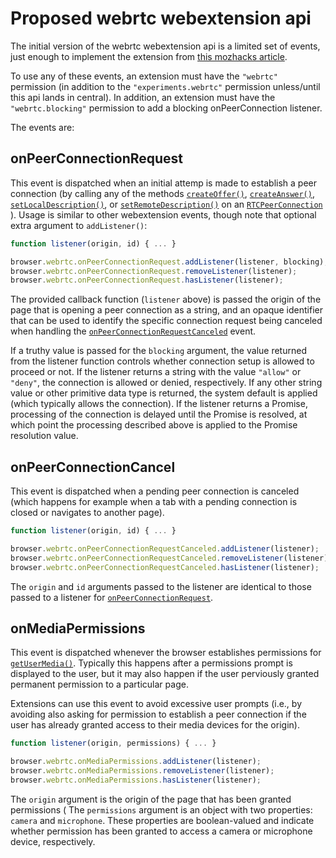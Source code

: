 # Proposed webrtc webextension api

The initial version of the webrtc webextension api is a limited
set of events, just enough to implement the extension from
[this mozhacks article](https://hacks.mozilla.org/2015/09/controlling-webrtc-peerconnections-with-an-extension/).

To use any of these events, an extension must have the `"webrtc"`
permission (in addition to the `"experiments.webrtc"` permission unless/until
this api lands in central).  In addition, an extension must have the
`"webrtc.blocking"` permission to add a blocking onPeerConnection listener.

The events are:

## onPeerConnectionRequest

This event is dispatched when an initial attemp is made to establish
a peer connection (by calling any of the methods
[`createOffer()`](https://developer.mozilla.org/en-US/docs/Web/API/RTCPeerConnection/createOffer),
[`createAnswer()`](https://developer.mozilla.org/en-US/docs/Web/API/RTCPeerConnection/createAnswer),
[`setLocalDescription()`](https://developer.mozilla.org/en-US/docs/Web/API/RTCPeerConnection/setLocalDescription),
or [`setRemoteDescription()`](https://developer.mozilla.org/en-US/docs/Web/API/RTCPeerConnection/setRemoteDescription)
on an [`RTCPeerConnection`](https://developer.mozilla.org/en-US/docs/Web/API/RTCPeerConnection/RTCPeerConnection)
).
Usage is similar to other webextension events, though note that optional
extra argument to `addListener()`:

```js
function listener(origin, id) { ... }

browser.webrtc.onPeerConnectionRequest.addListener(listener, blocking);
browser.webrtc.onPeerConnectionRequest.removeListener(listener);
browser.webrtc.onPeerConnectionRequest.hasListener(listener);
```

The provided callback function (`listener` above) is passed the origin
of the page that is opening a peer connection as a string, and an
opaque identifier that can be used to identify the specific connection
request being canceled when handling the 
[`onPeerConnectionRequestCanceled`](#onPeerConnectionRequestCanceled) event.

If a truthy value is passed for the `blocking` argument,
the value returned from the listener function controls whether
connection setup is allowed to proceed or not.  If the listener returns
a string with the value `"allow"` or `"deny"`, the connection is allowed
or denied, respectively.  If any other string value or other primitive
data type is returned, the system default is applied (which typically
allows the connection).  If the listener returns a Promise, processing
of the connection is delayed until the Promise is resolved, at which point
the processing described above is applied to the Promise resolution value.

## onPeerConnectionCancel

This event is dispatched when a pending peer connection is canceled
(which happens for example when a tab with a pending connection is closed
or navigates to another page).

```js
function listener(origin, id) { ... }

browser.webrtc.onPeerConnectionRequestCanceled.addListener(listener);
browser.webrtc.onPeerConnectionRequestCanceled.removeListener(listener);
browser.webrtc.onPeerConnectionRequestCanceled.hasListener(listener);
```

The `origin` and `id` arguments passed to the listener are
identical to those passed to a listener for
[`onPeerConnectionRequest`](#onPeerConnectionRequest).

## onMediaPermissions

This event is dispatched whenever the browser establishes permissions for
[`getUserMedia()`](https://developer.mozilla.org/en-US/docs/Web/API/MediaDevices/getUserMedia).
Typically this happens after a permissions prompt is displayed to the
user, but it may also happen if the user perviously granted permanent
permission to a particular page.

Extensions can use this event to avoid excessive user prompts
(i.e., by avoiding also asking for permission to establish a peer
connection if the
user has already granted access to their media devices for the origin).

```js
function listener(origin, permissions) { ... }

browser.webrtc.onMediaPermissions.addListener(listener);
browser.webrtc.onMediaPermissions.removeListener(listener);
browser.webrtc.onMediaPermissions.hasListener(listener);
```

The `origin` argument is the origin of the page that has been granted
permissions (
The `permissions` argument is an object with two properties:
`camera` and `microphone`.  These properties are boolean-valued and
indicate whether permission has been granted to access a camera or
microphone device, respectively.

